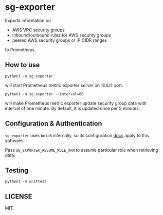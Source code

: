 sg-exporter
===========

Exports information on

 - AWS VPC security groups
 - inbound/outbound rules for AWS security groups
 - peered AWS security groups or IP CIDR ranges

to Prometheus.

How to use
----------

```
python3 -m sg_exporter
```

will start Prometheus metric exporter server on 10431 port.

```
python3 -m sg_exporter --interval=60
```

will make Prometheus metric exporter update security group data with interval of one minute.
By default, it is updated once per 5 minutes.

Configuration & Authentication
-------------------------------
`sg-exporter` uses `boto3` internally, so its configuration
[docs](https://boto3.amazonaws.com/v1/documentation/api/latest/guide/configuration.html) apply to this software.

Pass `SG_EXPORTER_ASSUME_ROLE_ARN` to assume particular role when retrieving data.

Testing
-------

`python3 -m unittest`

LICENSE
-------
MIT.
